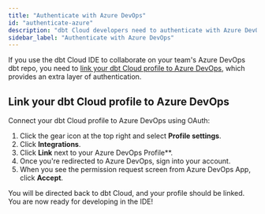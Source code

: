 ```yaml
---
title: "Authenticate with Azure DevOps"
id: "authenticate-azure"
description: "dbt Cloud developers need to authenticate with Azure DevOps."
sidebar_label: "Authenticate with Azure DevOps"
---
```


<Snippet src="available-beta-banner" />

If you use the dbt Cloud IDE to collaborate on your team's Azure DevOps dbt repo, you need to [link your dbt Cloud profile to Azure DevOps](#link-your-dbt-cloud-profile-to-azure-devops), which provides an extra layer of authentication.

## Link your dbt Cloud profile to Azure DevOps

Connect your dbt Cloud profile to Azure DevOps using OAuth:

1. Click the gear icon at the top right and select **Profile settings**.
2. Click **Integrations**.
3. Click **Link** next to your Azure DevOps Profile**.
4. Once you're redirected to Azure DevOps, sign into your account.
5. When you see the permission request screen from Azure DevOps App, click **Accept**. 

<Lightbox src="/img/docs/dbt-cloud/connecting-azure-devops/profile link.gif" title="Linking your Azure DevOps Profile" /> <Lightbox src="/img/docs/dbt-cloud/connecting-azure-devops/OAuth Acceptance.png" title="Azure DevOps Authorization Screen"/>

You will be directed back to dbt Cloud, and your profile should be linked. You are now ready for developing in the IDE!
